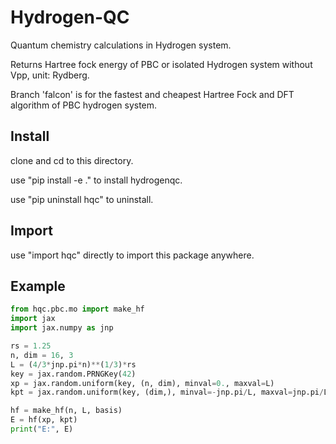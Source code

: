# Hydrogen-QC

Quantum chemistry calculations in Hydrogen system.

Returns Hartree fock energy of PBC or isolated Hydrogen system without Vpp, unit: Rydberg.

Branch 'falcon' is for the fastest and cheapest Hartree Fock and DFT algorithm of PBC hydrogen system.

## Install

clone and cd to this directory.

use "pip install -e ." to install hydrogenqc.

use "pip uninstall hqc" to uninstall.

## Import

use "import hqc" directly to import this package anywhere.

## Example

```python
from hqc.pbc.mo import make_hf
import jax
import jax.numpy as jnp

rs = 1.25
n, dim = 16, 3
L = (4/3*jnp.pi*n)**(1/3)*rs
key = jax.random.PRNGKey(42)
xp = jax.random.uniform(key, (n, dim), minval=0., maxval=L)
kpt = jax.random.uniform(key, (dim,), minval=-jnp.pi/L, maxval=jnp.pi/L)

hf = make_hf(n, L, basis)
E = hf(xp, kpt)
print("E:", E)
```